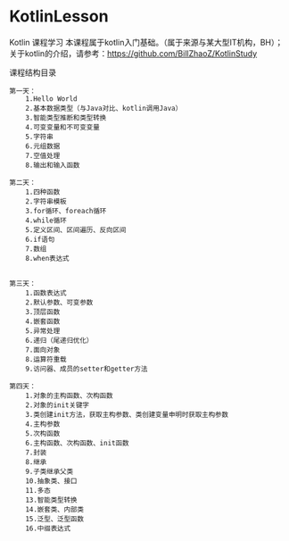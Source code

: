 # KotlinLesson
Kotlin 课程学习
        本课程属于kotlin入门基础。（属于来源与某大型IT机构，BH）；
        关于kotlin的介绍，请参考：https://github.com/BillZhaoZ/KotlinStudy

课程结构目录

    第一天：
        1.Hello World
        2.基本数据类型（与Java对比、kotlin调用Java）
        3.智能类型推断和类型转换
        4.可变变量和不可变变量
        5.字符串
        6.元组数据
        7.空值处理
        8.输出和输入函数

    第二天：
        1.四种函数
        2.字符串模板
        3.for循环、foreach循环
        4.while循环
        5.定义区间、区间遍历、反向区间
        6.if语句
        7.数组
        8.when表达式


    第三天：
        1.函数表达式
        2.默认参数、可变参数
        3.顶层函数
        4.嵌套函数
        5.异常处理
        6.递归（尾递归优化）
        7.面向对象
        8.运算符重载
        9.访问器、成员的setter和getter方法

    第四天：
        1.对象的主构函数、次构函数
        2.对象的init关键字
        3.类创建init方法，获取主构参数、类创建变量申明时获取主构参数
        4.主构参数
        5.次构函数
        6.主构函数、次构函数、init函数
        7.封装
        8.继承
        9.子类继承父类
        10.抽象类、接口
        11.多态
        13.智能类型转换
        14.嵌套类、内部类
        15.泛型、泛型函数
        16.中缀表达式

